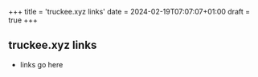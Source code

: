 +++
title = 'truckee.xyz links'
date = 2024-02-19T07:07:07+01:00
draft = true
+++

## truckee.xyz links

* links go here
